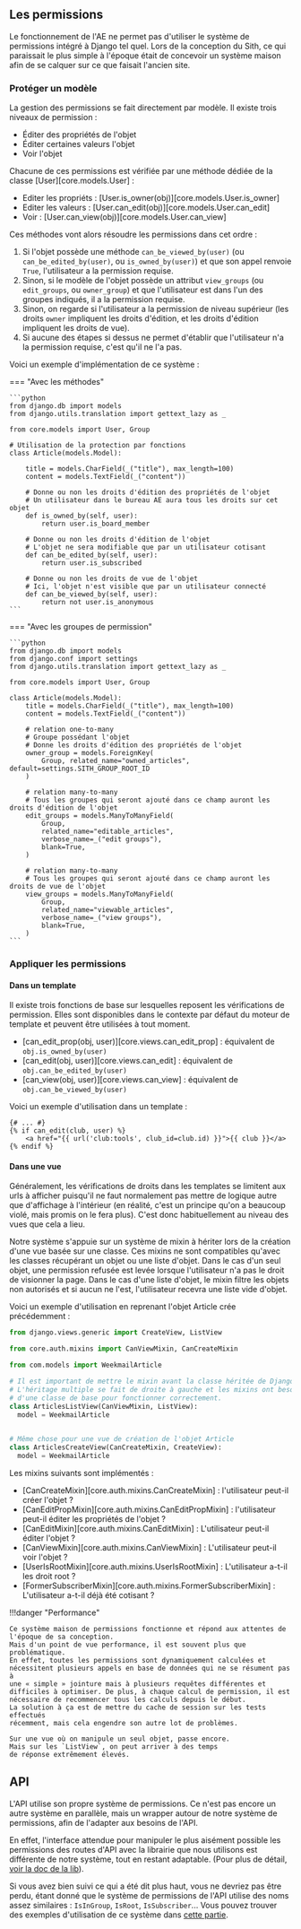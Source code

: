 
## Les permissions

Le fonctionnement de l'AE ne permet pas d'utiliser le système de permissions
intégré à Django tel quel. Lors de la conception du Sith, ce qui paraissait le
plus simple à l'époque était de concevoir un système maison afin de se calquer
sur ce que faisait l'ancien site.

### Protéger un modèle

La gestion des permissions se fait directement par modèle.
Il existe trois niveaux de permission :

- Éditer des propriétés de l'objet
- Éditer certaines valeurs l'objet
- Voir l'objet

Chacune de ces permissions est vérifiée par une méthode
dédiée de la classe [User][core.models.User] :

- Editer les propriéts : [User.is_owner(obj)][core.models.User.is_owner]
- Editer les valeurs : [User.can_edit(obj)][core.models.User.can_edit]
- Voir : [User.can_view(obj)][core.models.User.can_view]

Ces méthodes vont alors résoudre les permissions
dans cet ordre :

1. Si l'objet possède une méthode `can_be_viewed_by(user)` 
   (ou `can_be_edited_by(user)`, ou `is_owned_by(user)`)
   et que son appel renvoie `True`, l'utilisateur a la permission requise.
2. Sinon, si le modèle de l'objet possède un attribut `view_groups`
   (ou `edit_groups`, ou `owner_group`) et que l'utilisateur
   est dans l'un des groupes indiqués, il a la permission requise.
3. Sinon, on regarde si l'utilisateur a la permission de niveau supérieur
   (les droits `owner` impliquent les droits d'édition, et les droits
   d'édition impliquent les droits de vue).
4. Si aucune des étapes si dessus ne permet d'établir que l'utilisateur
   n'a la permission requise, c'est qu'il ne l'a pas.

Voici un exemple d'implémentation de ce système :

=== "Avec les méthodes"

    ```python
    from django.db import models
    from django.utils.translation import gettext_lazy as _

    from core.models import User, Group

    # Utilisation de la protection par fonctions
    class Article(models.Model):

        title = models.CharField(_("title"), max_length=100)
        content = models.TextField(_("content"))

        # Donne ou non les droits d'édition des propriétés de l'objet
        # Un utilisateur dans le bureau AE aura tous les droits sur cet objet
        def is_owned_by(self, user):
            return user.is_board_member

        # Donne ou non les droits d'édition de l'objet
        # L'objet ne sera modifiable que par un utilisateur cotisant
        def can_be_edited_by(self, user):
            return user.is_subscribed

        # Donne ou non les droits de vue de l'objet
        # Ici, l'objet n'est visible que par un utilisateur connecté
        def can_be_viewed_by(self, user):
            return not user.is_anonymous
    ```

=== "Avec les groupes de permission"

    ```python
    from django.db import models
    from django.conf import settings
    from django.utils.translation import gettext_lazy as _

    from core.models import User, Group

    class Article(models.Model):
        title = models.CharField(_("title"), max_length=100)
        content = models.TextField(_("content"))

        # relation one-to-many
        # Groupe possédant l'objet
        # Donne les droits d'édition des propriétés de l'objet
        owner_group = models.ForeignKey(
            Group, related_name="owned_articles", default=settings.SITH_GROUP_ROOT_ID
        )
        
        # relation many-to-many
        # Tous les groupes qui seront ajouté dans ce champ auront les droits d'édition de l'objet
        edit_groups = models.ManyToManyField(
            Group,
            related_name="editable_articles",
            verbose_name=_("edit groups"),
            blank=True,
        )
    
        # relation many-to-many
        # Tous les groupes qui seront ajouté dans ce champ auront les droits de vue de l'objet
        view_groups = models.ManyToManyField(
            Group,
            related_name="viewable_articles",
            verbose_name=_("view groups"),
            blank=True,
        )
    ```

### Appliquer les permissions

#### Dans un template

Il existe trois fonctions de base sur lesquelles 
reposent les vérifications de permission. 
Elles sont disponibles dans le contexte par défaut du 
moteur de template et peuvent être utilisées à tout moment.

- [can_edit_prop(obj, user)][core.views.can_edit_prop] : équivalent de `obj.is_owned_by(user)`
- [can_edit(obj, user)][core.views.can_edit] : équivalent de `obj.can_be_edited_by(user)`
- [can_view(obj, user)][core.views.can_view] : équivalent de `obj.can_be_viewed_by(user)`

Voici un exemple d'utilisation dans un template :

```jinja
{# ... #}
{% if can_edit(club, user) %}
    <a href="{{ url('club:tools', club_id=club.id) }}">{{ club }}</a>
{% endif %}
```

#### Dans une vue

Généralement, les vérifications de droits dans les templates
se limitent aux urls à afficher puisqu'il 
ne faut normalement pas mettre de logique autre que d'affichage à l'intérieur
(en réalité, c'est un principe qu'on a beaucoup violé, mais promis on le fera plus).
C'est donc habituellement au niveau des vues que cela a lieu.

Notre système s'appuie sur un système de mixin
à hériter lors de la création d'une vue basée sur une classe.
Ces mixins ne sont compatibles qu'avec les classes récupérant
un objet ou une liste d'objet.
Dans le cas d'un seul objet, 
une permission refusée est levée lorsque l'utilisateur
n'a pas le droit de visionner la page. 
Dans le cas d'une liste d'objet,
le mixin filtre les objets non autorisés et si aucun ne l'est,
l'utilisateur recevra une liste vide d'objet.

Voici un exemple d'utilisation en reprenant l'objet Article crée précédemment :

```python
from django.views.generic import CreateView, ListView

from core.auth.mixins import CanViewMixin, CanCreateMixin

from com.models import WeekmailArticle

# Il est important de mettre le mixin avant la classe héritée de Django
# L'héritage multiple se fait de droite à gauche et les mixins ont besoin
# d'une classe de base pour fonctionner correctement.
class ArticlesListView(CanViewMixin, ListView):
  model = WeekmailArticle

  
# Même chose pour une vue de création de l'objet Article
class ArticlesCreateView(CanCreateMixin, CreateView):
  model = WeekmailArticle
```

Les mixins suivants sont implémentés :

- [CanCreateMixin][core.auth.mixins.CanCreateMixin] : l'utilisateur peut-il créer l'objet ?
- [CanEditPropMixin][core.auth.mixins.CanEditPropMixin] : l'utilisateur peut-il éditer les propriétés de l'objet ?
- [CanEditMixin][core.auth.mixins.CanEditMixin] : L'utilisateur peut-il éditer l'objet ?
- [CanViewMixin][core.auth.mixins.CanViewMixin] : L'utilisateur peut-il voir l'objet ?
- [UserIsRootMixin][core.auth.mixins.UserIsRootMixin] : L'utilisateur a-t-il les droit root ?
- [FormerSubscriberMixin][core.auth.mixins.FormerSubscriberMixin] : L'utilisateur a-t-il déjà été cotisant ?

!!!danger "Performance"

    Ce système maison de permissions fonctionne et répond aux attentes de l'époque de sa conception.  
    Mais d'un point de vue performance, il est souvent plus que problématique.
    En effet, toutes les permissions sont dynamiquement calculées et
    nécessitent plusieurs appels en base de données qui ne se résument pas à
    une « simple » jointure mais à plusieurs requêtes différentes et
    difficiles à optimiser. De plus, à chaque calcul de permission, il est
    nécessaire de recommencer tous les calculs depuis le début.  
    La solution à ça est de mettre du cache de session sur les tests effectués
    récemment, mais cela engendre son autre lot de problèmes.

    Sur une vue où on manipule un seul objet, passe encore.
    Mais sur les `ListView`, on peut arriver à des temps
    de réponse extrêmement élevés.

## API

L'API utilise son propre système de permissions.
Ce n'est pas encore un autre système en parallèle, mais un wrapper
autour de notre système de permissions, afin de l'adapter aux besoins
de l'API.

En effet, l'interface attendue pour manipuler le plus aisément
possible les permissions des routes d'API avec la librairie que nous
utilisons est différente de notre système, tout en restant adaptable.
(Pour plus de détail, 
[voir la doc de la lib](https://eadwincode.github.io/django-ninja-extra/api_controller/api_controller_permission/)).

Si vous avez bien suivi ce qui a été dit plus haut,
vous ne devriez pas être perdu, étant donné
que le système de permissions de l'API utilise
des noms assez similaires : `IsInGroup`, `IsRoot`, `IsSubscriber`...
Vous pouvez trouver des exemples d'utilisation de ce système
dans [cette partie](../reference/core/api_permissions.md).
